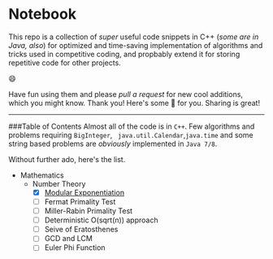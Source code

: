 # Notebook 
This repo is a collection of _super_ useful code snippets in C++ (_some are in Java, also_)  for optimized and time-saving implementation of algorithms and tricks used in competitive coding, and propbably extend it for storing repetitive code for other projects.

:smile:

Have fun using them and please _pull a request_ for new cool additions, which you might know. Thank you! Here's some :chocolate_bar: for you. Sharing is great!

---

###Table of Contents 
Almost all of the code is in `C++`. Few algorithms and problems requiring `BigInteger`, ` java.util.Calendar`,`java.time` and some string based problems are _obviously_ implemented in `Java 7/8`. 

Without further ado, here's the list.

- Mathematics
  * Number Theory
    - [x] [Modular Exponentiation](https://github.com/sudoankit/Notebook/blob/master/C%2B%2B/mathematics/func_modular_exponentiation.cpp) 
    - [ ] Fermat Primality Test
    - [ ] Miller-Rabin Primality Test
    - [ ] Deterministic O(sqrt(n)) approach
    - [ ] Seive of Eratosthenes
    - [ ] GCD and LCM 
    - [ ] Euler Phi Function
